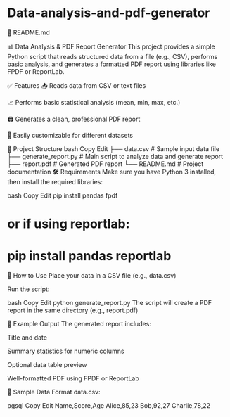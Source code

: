 # Data-analysis-and-pdf-generator
📄 README.md

📊 Data Analysis & PDF Report Generator
This project provides a simple Python script that reads structured data from a file (e.g., CSV), performs basic analysis, and generates a formatted PDF report using libraries like FPDF or ReportLab.

✅ Features
📥 Reads data from CSV or text files

📈 Performs basic statistical analysis (mean, min, max, etc.)

🖨️ Generates a clean, professional PDF report

🧩 Easily customizable for different datasets

📂 Project Structure
bash
Copy
Edit
├── data.csv               # Sample input data file
├── generate_report.py     # Main script to analyze data and generate report
├── report.pdf             # Generated PDF report
└── README.md              # Project documentation
🛠️ Requirements
Make sure you have Python 3 installed, then install the required libraries:

bash
Copy
Edit
pip install pandas fpdf
# or if using reportlab:
# pip install pandas reportlab
🚀 How to Use
Place your data in a CSV file (e.g., data.csv)

Run the script:

bash
Copy
Edit
python generate_report.py
The script will create a PDF report in the same directory (e.g., report.pdf)

📌 Example Output
The generated report includes:

Title and date

Summary statistics for numeric columns

Optional data table preview

Well-formatted PDF using FPDF or ReportLab

🧪 Sample Data Format
data.csv:

pgsql
Copy
Edit
Name,Score,Age
Alice,85,23
Bob,92,27
Charlie,78,22
